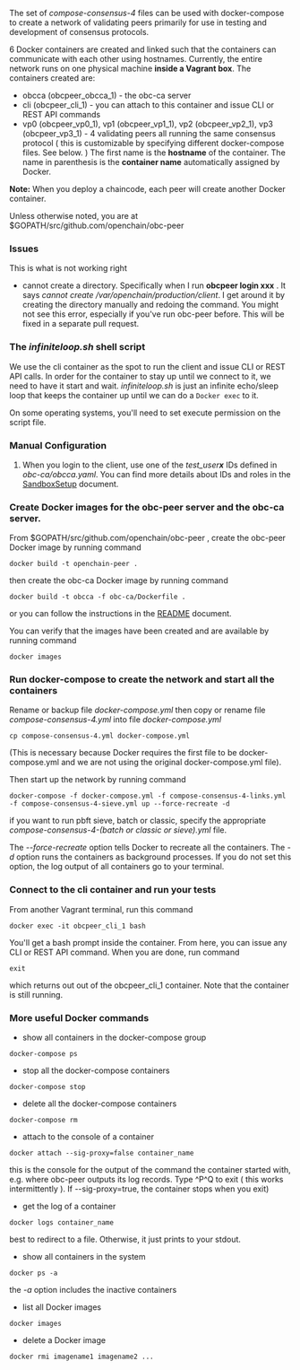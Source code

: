 The set of *compose-consensus-4* files can be used with docker-compose to create a network of validating peers primarily for use in testing and development of consensus protocols.

6 Docker containers are created and linked such that the containers can communicate with each other using hostnames. Currently, the entire network runs on one physical machine **inside a Vagrant box**. The containers created are:
* obcca (obcpeer_obcca_1) - the obc-ca server
* cli (obcpeer_cli_1) - you can attach to this container and issue CLI or REST API commands
* vp0 (obcpeer_vp0_1), vp1 (obcpeer_vp1_1), vp2 (obcpeer_vp2_1), vp3 (obcpeer_vp3_1) - 4 validating peers all running the same consensus protocol ( this is customizable by specifying different docker-compose files. See below. )
The first name is the **hostname** of the container. The name in parenthesis is the **container name** automatically assigned by Docker.

**Note:** When you deploy a chaincode, each peer will create another Docker container.

Unless otherwise noted, you are at $GOPATH/src/github.com/openchain/obc-peer

### Issues
This is what is not working right
* cannot create a directory. Specifically when I run **obcpeer login xxx** . It says *cannot create /var/openchain/production/client*. I get around it by creating the directory manually and redoing the command. You might not see this error, especially if you've run obc-peer before. This will be fixed in a separate pull request.

### The *infiniteloop.sh* shell script
We use the cli container as the spot to run the client and issue CLI or REST API calls. In order for the container to stay up until we connect to it, we need to have it start and wait. *infiniteloop.sh* is just an infinite echo/sleep loop that keeps the container up until we can do a `Docker exec` to it.

On some operating systems, you'll need to set execute permission on the script file.

### Manual Configuration
 1. When you login to the client, use one of the _test_user**x**_ IDs defined in _obc-ca/obcca.yaml_. You can find more details about IDs and roles in the [SandboxSetup](https://github.com/hyperledger-incubator/obc-docs/blob/master/api/SandboxSetup.md) document.


 ### Create Docker images for the obc-peer server and the obc-ca server.
From $GOPATH/src/github.com/openchain/obc-peer , create the obc-peer Docker image by running command
```
docker build -t openchain-peer .
```
then create the obc-ca Docker image by running command
```
docker build -t obcca -f obc-ca/Dockerfile .
```
or you can follow the instructions in the  [README](https://github.com/hyperledger-incubator/obc-peer/blob/master/README.md) document.

You can verify that the images have been created and are available by running command
```
docker images
```

### Run docker-compose to create the network and start all the containers
Rename or backup file *docker-compose.yml* then copy or rename file *compose-consensus-4.yml* into file *docker-compose.yml*
```
cp compose-consensus-4.yml docker-compose.yml
```
(This is necessary because Docker requires the first file to be docker-compose.yml and we are not using the original docker-compose.yml file).

Then start up the network by running command
```
docker-compose -f docker-compose.yml -f compose-consensus-4-links.yml -f compose-consensus-4-sieve.yml up --force-recreate -d
```
if you want to run pbft sieve, batch or classic, specify the appropriate *compose-consensus-4-(batch or classic or sieve).yml* file.

The *--force-recreate* option tells Docker to recreate all the containers.
The *-d* option runs the containers as background processes. If you do not set this option, the log output of all containers go to your terminal.

### Connect to the cli container and run your tests
From another Vagrant terminal, run this command
```
docker exec -it obcpeer_cli_1 bash
```
You'll get a bash prompt inside the container. From here, you can issue any CLI or REST API command. When you are done, run command
```
exit
```
which returns out out of the obcpeer_cli_1 container. Note that the container is still running.

### More useful Docker commands
* show all containers in the docker-compose group
```
docker-compose ps
```
* stop all the docker-compose containers
```
docker-compose stop
```
* delete all the docker-compose containers
```
docker-compose rm
```
* attach to the console of a container
```
docker attach --sig-proxy=false container_name
```
this is the console for the output of the command the container started with, e.g. where obc-peer outputs its log records.
Type ^P^Q to exit ( this works intermittently ). If --sig-proxy=true, the container stops when you exit)
* get the log of a container
```
docker logs container_name
```
best to redirect to a file. Otherwise, it just prints to your stdout.
* show all containers in the system
```
docker ps -a
```
the *-a* option includes the inactive containers
* list all Docker images
```
docker images
```
* delete a Docker image
```
docker rmi imagename1 imagename2 ...
```
